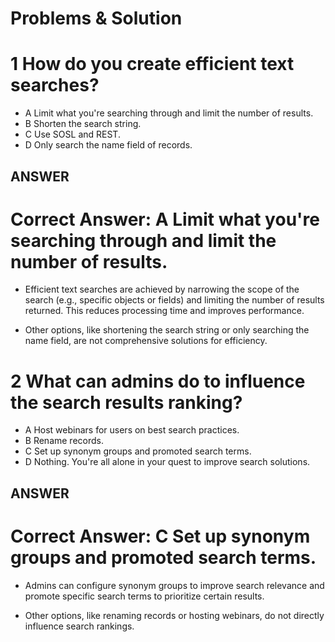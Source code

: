 # Problems & Solution

# 1 How do you create efficient text searches?

* A Limit what you're searching through and limit the number of results.
* B Shorten the search string.
* C Use SOSL and REST.
* D Only search the name field of records.

## ANSWER

# Correct Answer: A Limit what you're searching through and limit the number of results.

* Efficient text searches are achieved by narrowing the scope of the search (e.g., specific objects or fields) and limiting the number of results returned. This reduces processing time and improves performance.

* Other options, like shortening the search string or only searching the name field, are not comprehensive solutions for efficiency.

# 2 What can admins do to influence the search results ranking?

* A Host webinars for users on best search practices.
* B Rename records.
* C Set up synonym groups and promoted search terms.
* D Nothing. You're all alone in your quest to improve search solutions.

## ANSWER

# Correct Answer: C Set up synonym groups and promoted search terms.

* Admins can configure synonym groups to improve search relevance and promote specific search terms to prioritize certain results.

* Other options, like renaming records or hosting webinars, do not directly influence search rankings.
